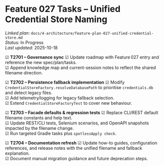 # Feature 027 Tasks – Unified Credential Store Naming

_Linked plan:_ `docs/4-architecture/feature-plan-027-unified-credential-store.md`  
_Status:_ In Progress  
_Last updated:_ 2025-10-18

☑ **T2701 – Governance sync**
  ☑ Update roadmap with Feature 027 entry and reference the new spec/plan/tasks.  
  ☑ Append knowledge map and current-session notes to reflect the shared filename direction.

☑ **T2702 – Persistence fallback implementation**
  ☑ Modify `CredentialStoreFactory.resolveDatabasePath` to prioritise `credentials.db` and detect legacy files.  
  ☑ Add telemetry/logging for legacy fallback selection.  
  ☑ Extend `CredentialStoreFactoryTest` to cover new behaviour.

☑ **T2703 – Facade defaults & regression tests**
  ☑ Replace CLI/REST default filename constants and help text.  
  ☑ Update REST/CLI tests, Selenium scenarios, and OpenAPI snapshots impacted by the filename change.  
  ☑ Run targeted Gradle tasks plus `spotlessApply check`.

☑ **T2704 – Documentation refresh**
  ☑ Update how-to guides, configuration references, and release notes with the unified filename and fallback explanation.  
  ☑ Document manual migration guidance and future deprecation steps.
